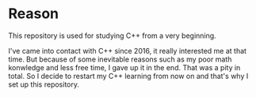 # Reason
This repository is used for studying C++ from a very beginning.

I've came into contact with C++ since 2016, it really interested me at that time. But because of some inevitable reasons such as my poor math konwledge and less free time, I gave up it in the end.
That was a pity in total. So I decide to restart my C++ learning from now on and that's why I set up this repository.

